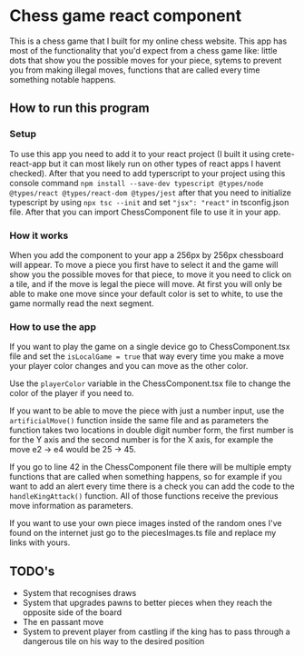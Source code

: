 # Chess game react component
This is a chess game that I built for my online chess website. This app has most of the functionality that you'd expect from a chess game like: little dots that show you the possible moves for your piece, sytems to prevent you from making illegal moves, functions that are called every time something notable happens.

## How to run this program
### Setup
To use this app you need to add it to your react project (I built it using crete-react-app but it can most likely run on other types of react apps I havent checked). After that you need to add typerscript to your project using this console command `npm install --save-dev typescript @types/node @types/react @types/react-dom @types/jest` after that you need to initialize typescript by using `npx tsc --init` and set `"jsx": "react"` in tsconfig.json file. After that you can import ChessComponent file to use it in your app.
### How it works
When you add the component to your app a 256px by 256px chessboard will appear. To move a piece you first have to select it and the game will show you the possible moves for that piece, to move it you need to click on a tile, and if the move is legal the piece will move. At first you will only be able to make one move since your default color is set to white, to use the game normally read the next segment.
### How to use the app
If you want to play the game on a single device go to ChessComponent.tsx file and set the `isLocalGame = true` that way every time you make a move your player color changes and you can move as the other color.

 Use the `playerColor` variable in the ChessComponent.tsx file to change the color of the player if you need to.
 
 If you want to be able to move the piece with just a number input, use the `artificialMove()` function inside the same file and as parameters the function takes two locations in double digit number form, the first number is for the Y axis and the second number is for the X axis, for example the move e2 -> e4 would be 25 -> 45.
 
 If you go to line 42 in the ChessComponent file there will be multiple empty functions that are called when something happens, so for example if you want to add an alert every time there is a check you can add the code to the `handleKingAttack()` function. All of those functions receive the previous move information as parameters.
 
 If you want to use your own piece images insted of the random ones I've found on the internet just go to the piecesImages.ts file and replace my links with yours.
## TODO's
- System that recognises draws
- System that upgrades pawns to better pieces when they reach the opposite side of the board
- The en passant move
- System to prevent player from castling if the king has to pass through a dangerous tile on his way to the desired position
